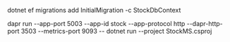 ﻿dotnet ef migrations add InitialMigration -c StockDbContext

dapr run --app-port 5003 --app-id stock --app-protocol http --dapr-http-port 3503 --metrics-port 9093 -- dotnet run --project StockMS.csproj